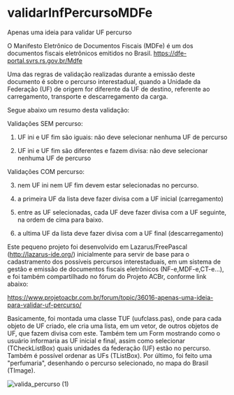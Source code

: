 # validarInfPercursoMDFe
Apenas uma ideia para validar UF percurso

O Manifesto Eletrônico de Documentos Fiscais (MDFe) é um dos documentos fiscais eletrônicos emitidos no Brasil.
https://dfe-portal.svrs.rs.gov.br/Mdfe

Uma das regras de validação realizadas durante a emissão deste documento é sobre o percurso interestadual, quando a Unidade da Federação (UF) de origem for diferente da UF de destino, referente ao carregamento, transporte e descarregamento da carga.

Segue abaixo um resumo desta validação:

Validações SEM percurso:

1) UF ini e UF fim são iguais: não deve selecionar nenhuma UF de percurso

2) UF ini e UF fim são diferentes e fazem divisa: não deve selecionar nenhuma UF de percurso

Validações COM percurso:

3) nem UF ini nem UF fim devem estar selecionadas no percurso.

4) a primeira UF da lista deve fazer divisa com a UF inicial (carregamento)

5) entre as UF selecionadas, cada UF deve fazer divisa com a UF seguinte, na ordem de cima para baixo.

6) a ultima UF da lista deve fazer divisa com a UF final (descarregamento)



Este pequeno projeto foi desenvolvido em Lazarus/FreePascal (http://lazarus-ide.org/) inicialmente para servir de base para o cadastramento dos possíveis percursos interestaduais, em um sistema de gestão e emissão de documentos fiscais eletrônicos (NF-e,MDF-e,CT-e...), e foi também compartilhado no fórum do Projeto ACBr, conforme link abaixo:

https://www.projetoacbr.com.br/forum/topic/36016-apenas-uma-ideia-para-validar-uf-percurso/

Basicamente, foi montada uma classe TUF (uufclass.pas), onde para cada objeto de UF criado, ele cria uma lista, em um vetor, de outros objetos de UF, que fazem divisa com este.
Também tem um Form mostrando como o usuário informaria as UF inicial e final, assim como selecionar (TCheckListBox) quais unidades da federação (UF) estão no percurso. Também é possível ordenar as UFs (TListBox).
Por último, foi feito uma "perfumaria", desenhando o percurso selecionado, no mapa do Brasil (TImage).

![valida_percurso (1)](https://user-images.githubusercontent.com/57003640/125449209-cf9bbcd3-5ec6-410c-9cbe-34c804ed5bb7.jpg)

